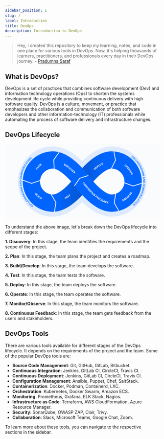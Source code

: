 ```yaml
---
sidebar_position: 1
slug: /
label: Introduction
title: DevOps
description: Introduction to DevOps
---
```


> Hey, I created this repository to keep my learning, notes, and code in one place for various tools in DevOps. Now, it's helping thousands of learners, practitioners, and professionals every day in their DevOps journey. - [Pradumna Saraf](https://twitter.com/pradumna_saraf)

## What is DevOps?

DevOps is a set of practices that combines software development (Dev) and information technology operations (Ops) to shorten the systems development life cycle while providing continuous delivery with high software quality. DevOps is a culture, movement, or practice that emphasizes the collaboration and communication of both software developers and other information-technology (IT) professionals while automating the process of software delivery and infrastructure changes.

## DevOps Lifecycle

![DevOps Lifecycle](../static/img/devops-lifecycle.png)

To understand the above image, let's break down the DevOps lifecycle into different stages:

**1. Discovery**: In this stage, the team identifies the requirements and the scope of the project.

**2. Plan**: In this stage, the team plans the project and creates a roadmap.

**3. Build/Develop**: In this stage, the team develops the software.

**4. Test**: In this stage, the team tests the software.

**5. Deploy**: In this stage, the team deploys the software.

**6. Operate**: In this stage, the team operates the software.

**7. Monitor/Observe**: In this stage, the team monitors the software.

**8. Continuous Feedback**: In this stage, the team gets feedback from the users and stakeholders.

## DevOps Tools

There are various tools available for different stages of the DevOps lifecycle. It depends on the requirements of the project and the team. Some of the popular DevOps tools are:

- **Source Code Management**: Git, GitHub, GitLab, Bitbucket.
- **Continuous Integration**: Jenkins, GitLab CI, CircleCI, Travis CI.
- **Continuous Deployment**: Jenkins, GitLab CI, CircleCI, Travis CI.
- **Configuration Management**: Ansible, Puppet, Chef, SaltStack.
- **Containerization**: Docker, Podman, Containerd, LXC.
- **Orchestration**: Kubernetes, Docker Swarm, Amazon ECS.
- **Monitoring**: Prometheus, Grafana, ELK Stack, Nagios.
- **Infrastructure as Code**: Terraform, AWS CloudFormation, Azure Resource Manager.
- **Security**: SonarQube, OWASP ZAP, Clair, Trivy.
- **Collaboration**: Slack, Microsoft Teams, Google Chat, Zoom.
  
To learn more about these tools, you can navigate to the respective sections in the sidebar.
